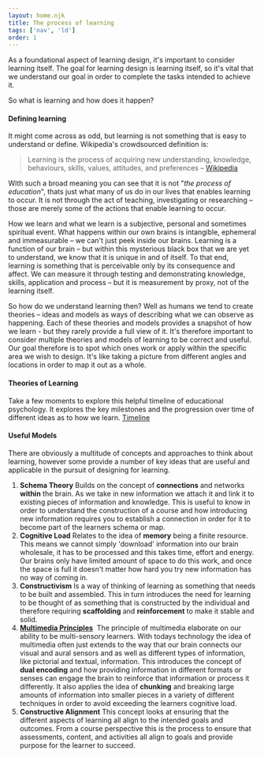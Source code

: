```yaml
---
layout: home.njk
title: The process of learning
tags: ['nav', 'ld']
order: 1
---
```


As a foundational aspect of learning design, it's important to consider learning itself. The goal for learning design is learning itself, so it's vital that we understand our goal in order to complete the tasks intended to achieve it. 

So what is learning and how does it happen?

#### Defining learning
It might come across as odd, but learning is not something that is easy to understand or define. Wikipedia's crowdsourced definition is:

> Learning is the process of acquiring new understanding, knowledge, behaviours, skills, values, attitudes, and preferences
> – [Wikipedia](https://en.wikipedia.org/wiki/Learning) 

With such a broad meaning you can see that it is not "*the process of education*", thats just what many of us do in our lives that enables learning to occur. It is not through the act of teaching, investigating or researching – those are merely some of the actions that enable learning to occur. 

How we learn and what we learn is a subjective, personal and sometimes spiritual event. What happens within our own brains is intangible, ephemeral and immeasurable – we can't just peek inside our brains. Learning is a function of our brain – but within this mysterious black box that we are yet to understand, we know that it is unique in and of itself. To that end, learning is something that is perceivable only by its consequence and affect. We can measure it through testing and demonstrating knowledge, skills, application and process – but it is measurement by proxy, not of the learning itself. 

So how do we understand learning then? Well as humans we tend to create theories – ideas and models as ways of describing what we can observe as happening. Each of these theories and models provides a snapshot of how we learn - but they rarely provide a full view of it. It's therefore important to consider multiple theories and models of learning to be correct and useful. Our goal therefore is to spot which ones work or apply within the specific area we wish to design. It's like taking a picture from different angles and locations in order to map it out as a whole. 

#### Theories of Learning
Take a few moments to explore this helpful timeline of educational psychology. It explores the key milestones and the progression over time of different ideas as to how we learn.  [Timeline](https://www.mybrainisopen.net/learning-theories-timeline)

#### Useful Models
There are obviously a multitude of concepts and approaches to think about learning, however some provide a number of key ideas that are useful and applicable in the pursuit of designing for learning. 

1. **Schema Theory**
   Builds on the concept of **connections** and networks **within** the brain. As we take in new information we attach it and link it to existing pieces of information and knowledge.  This is useful to know in order to understand the construction of a course and how introducing new information requires you to establish a connection in order for it to become part of the learners schema or map. 
2. **Cognitive Load**
   Relates to the idea of **memory** being a finite resource. This means we cannot simply 'download' information into our brain wholesale, it has to be processed and this takes time, effort and energy. Our brains only have limited amount of space to do this work, and once the space is full it doesn't matter how hard you try new information has no way of coming in. 
3. **Constructivism**
   Is a way of thinking of learning as something that needs to be built and assembled. This in turn introduces the need for learning to be thought of as something that is constructed by the individual and therefore requiring **scaffolding** and **reinforcement** to make it stable and solid. 
4. **[Multimedia Principles](https://waterbearlearning.com/mayers-principles-multimedia-learning/)** 
   The principle of multimedia elaborate on our ability to be multi-sensory learners. With todays technology the idea of multimedia often just extends to the way that our brain connects our visual and aural sensors and as well as different types of information, like pictorial and textual, information. This introduces the concept of **dual encoding** and how providing information in different formats or senses can engage the brain to reinforce that information or process it differently. It also applies the idea of **chunking** and breaking large amounts of information into smaller pieces in a variety of different techniques in order to avoid exceeding the learners cognitive load. 
5. **Constructive Alignment**
   This concept looks at ensuring that the different aspects of learning all align to the intended goals and outcomes. From a course perspective this is the process to ensure that assessments, content, and activities all align to goals and provide purpose for the learner to succeed. 
